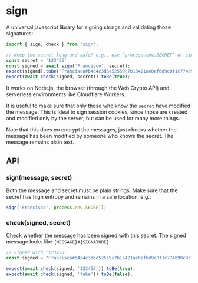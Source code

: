 # sign

A universal javascript library for signing strings and validating those signatures:

```js
import { sign, check } from 'sign';

// Keep the secret long and safe! e.g., use `process.env.SECRET` or similar
const secret = '123456';
const signed = await sign('Francisco', secret);
expect(signed).toBe('Francisco#b4c4c3d6e52559c7b13421ae0ef6d9c0f1c774b98c931f5f080a2a578cba5c69');
expect(await check(signed, secret)).toBe(true);
```

It works on Node.js, the browser (through the Web Crypto API) and serverless environments like Cloudflare Workers.

It is useful to make sure that only those who know the `secret` have modified the message. This is ideal to sign session cookies, since those are created and modified only by the server, but can be used for many more things.

Note that this does *no* encrypt the messages, just checks whether the message has been modified by someone who knows the secret. The message remains plain text.

## API

### sign(message, secret)

Both the message and secret must be plain strings. Make sure that the secret has high entropy and remains in a safe location, e.g.:

```js
sign('Francisco', process.env.SECRET);
```


### check(signed, secret)

Check whether the message has been signed with this secret. The signed message looks like `{MESSAGE}#{SIGNATURE}`:

```js
// Signed with '123456'
const signed = "Francisco#b4c4c3d6e52559c7b13421ae0ef6d9c0f1c774b98c931f5f080a2a578cba5c69";

expect(await check(signed, '123456')).toBe(true);
expect(await check(signed, 'fake')).toBe(false);
```
